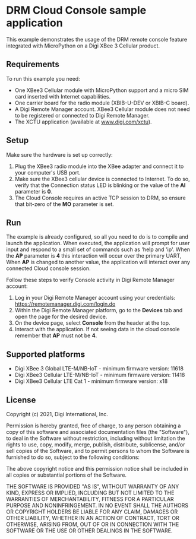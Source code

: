 DRM Cloud Console sample application
====================================

This example demonstrates the usage of the DRM remote console feature
integrated with MicroPython on a Digi XBee 3 Cellular product.

Requirements
------------

To run this example you need:

* One XBee3 Cellular module with MicroPython support and a micro SIM card
  inserted with Internet capabilities.
* One carrier board for the radio module (XBIB-U-DEV or XBIB-C board).
* A Digi Remote Manager account. XBee3 Cellular module does not need to be
  registered or connected to Digi Remote Manager.
* The XCTU application (available at www.digi.com/xctu).

Setup
-----

Make sure the hardware is set up correctly:

1. Plug the XBee3 radio module into the XBee adapter and connect it to your
   computer's USB port.
2. Make sure the XBee3 cellular device is connected to Internet. To do so,
   verify that the Connection status LED is blinking or the value of the
   **AI** parameter is **0**.
3. The Cloud Console requires an active TCP session to DRM, so ensure
   that bit-zero of the **MO** parameter is set.

Run
---

The example is already configured, so all you need to do is to compile
and launch the application. When executed, the application will prompt
for user input and respond to a small set of commands such as 'help
and 'ip'.  When the **AP** parameter is **4** this interaction will
occur over the primary UART, When **AP** is changed to another value,
the application will interact over any connected Cloud console session.

Follow these steps to verify Console activity in Digi Remote
Manager account:

1. Log in your Digi Remote Manager account using your credentials:
   https://remotemanager.digi.com/login.do
2. Within the Digi Remote Manager platform, go to the **Devices** tab
   and open the page for the desired device.
3. On the device page, select **Console** from the header at the top.
4. Interact with the application. If not seeing data in the cloud
   console remember that **AP** must not be **4**.

Supported platforms
-------------------

* Digi XBee 3 Global LTE-M/NB-IoT - minimum firmware version: 11618
* Digi XBee3 Cellular LTE-M/NB-IoT - minimum firmware version: 11418
* Digi XBee3 Cellular LTE Cat 1 - minimum firmware version: x18

License
-------

Copyright (c) 2021, Digi International, Inc.

Permission is hereby granted, free of charge, to any person obtaining a copy
of this software and associated documentation files (the "Software"), to deal
in the Software without restriction, including without limitation the rights
to use, copy, modify, merge, publish, distribute, sublicense, and/or sell
copies of the Software, and to permit persons to whom the Software is
furnished to do so, subject to the following conditions:

The above copyright notice and this permission notice shall be included in all
copies or substantial portions of the Software.

THE SOFTWARE IS PROVIDED "AS IS", WITHOUT WARRANTY OF ANY KIND, EXPRESS OR
IMPLIED, INCLUDING BUT NOT LIMITED TO THE WARRANTIES OF MERCHANTABILITY,
FITNESS FOR A PARTICULAR PURPOSE AND NONINFRINGEMENT. IN NO EVENT SHALL THE
AUTHORS OR COPYRIGHT HOLDERS BE LIABLE FOR ANY CLAIM, DAMAGES OR OTHER
LIABILITY, WHETHER IN AN ACTION OF CONTRACT, TORT OR OTHERWISE, ARISING FROM,
OUT OF OR IN CONNECTION WITH THE SOFTWARE OR THE USE OR OTHER DEALINGS IN THE
SOFTWARE.
